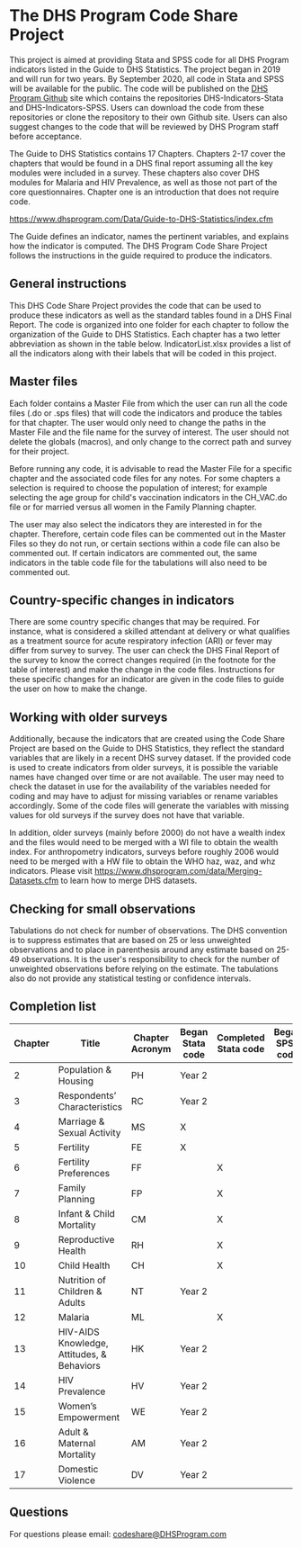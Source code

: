 # The DHS Program Code Share Project

This project is aimed at providing Stata and SPSS code for all DHS Program indicators listed in the Guide to DHS Statistics. The project began in 2019 and will run for two years. By September 2020, all code in Stata and SPSS will be available for the public. The code will be published on the [DHS Program Github](https://github.com/DHSProgram) site which contains the repositories DHS-Indicators-Stata and DHS-Indicators-SPSS. Users can download the code from these repositories or clone the repository to their own Github site. Users can also suggest changes to the code that will be reviewed by DHS Program staff before acceptance.

The Guide to DHS Statistics contains 17 Chapters. Chapters 2-17 cover the chapters that would be found in a DHS final report assuming all the key modules were included in a survey. These chapters also cover DHS modules for Malaria and HIV Prevalence, as well as those not part of the core questionnaires. Chapter one is an introduction that does not require code.

https://www.dhsprogram.com/Data/Guide-to-DHS-Statistics/index.cfm

The Guide defines an indicator, names the pertinent variables, and explains how the indicator is computed. The DHS Program Code Share Project follows the instructions in the guide required to produce the indicators.

## General instructions

This DHS Code Share Project provides the code that can be used to produce these indicators as well as the standard tables found in a DHS Final Report. The code is organized into one folder for each chapter to follow the organization of the Guide to DHS Statistics. Each chapter has a two letter abbreviation as shown in the table below. IndicatorList.xlsx provides a list of all the indicators along with their labels that will be coded in this project.

## Master files

Each folder contains a Master File from which the user can run all the code files (.do or .sps files) that will code the indicators and produce the tables for that chapter. The user would only need to change the paths in the Master File and the file name for the survey of interest. The user should not delete the globals (macros), and only change to the correct path and survey for their project.

Before running any code, it is advisable to read the Master File for a specific chapter and the associated code files for any notes. For some chapters a selection is required to choose the population of interest; for example selecting the age group for child's vaccination indicators in the CH_VAC.do file or for married versus all women in the Family Planning chapter.

The user may also select the indicators they are interested in for the chapter. Therefore, certain code files can be commented out in the Master Files so they do not run, or certain sections within a code file can also be commented out. If certain indicators are commented out, the same indicators in the table code file for the tabulations will also need to be commented out.

## Country-specific changes in indicators

There are some country specific changes that may be required. For instance, what is considered a skilled attendant at delivery or what qualifies as a treatment source for acute respiratory infection (ARI) or fever may differ from survey to survey. The user can check the DHS Final Report of the survey to know the correct changes required (in the footnote for the table of interest) and make the change in the code files. Instructions for these specific changes for an indicator are given in the code files to guide the user on how to make the change.

## Working with older surveys

Additionally, because the indicators that are created using the Code Share Project are based on the Guide to DHS Statistics, they reflect the standard variables that are likely in a recent DHS survey dataset. If the provided code is used to create indicators from older surveys, it is possible the variable names have changed over time or are not available. The user may need to check the dataset in use for the availability of the variables needed for coding and may have to adjust for missing variables or rename variables accordingly. Some of the code files will generate the variables with missing values for old surveys if the survey does not have that variable.

In addition, older surveys (mainly before 2000) do not have a wealth index and the files would need to be merged with a WI file to obtain the wealth index. For anthropometry indicators, surveys before roughly 2006 would need to be merged with a HW file to obtain the WHO haz, waz, and whz indicators. Please visit https://www.dhsprogram.com/data/Merging-Datasets.cfm to learn how to merge DHS datasets.

## Checking for small observations

Tabulations do not check for number of observations. The DHS convention is to suppress estimates that are based on 25 or less unweighted observations and to place in parenthesis around any estimate based on 25-49 observations. It is the user's responsibility to check for the number of unweighted observations before relying on the estimate. The tabulations also do not provide any statistical testing or confidence intervals.  

## Completion list

| Chapter | Title | Chapter Acronym | Began Stata code | Completed Stata code | Began SPSS code | Completed SPSS code |
|---|---|---|---|---|---|---|
|  2 | Population & Housing | PH | Year 2 | | | |
|  3 | Respondents’ Characteristics | RC | Year 2 | | | |
|  4 | Marriage & Sexual Activity | MS | X | | | |
|  5 | Fertility | FE | X | | | |
|  6 | Fertility Preferences | FF | | X | | |
|  7 | Family Planning | FP | | X | | |
|  8 | Infant & Child Mortality | CM | | X | | |
|  9 | Reproductive Health | RH | | X | | |
| 10 | Child Health | CH | | X | | |
| 11 | Nutrition of Children & Adults | NT | Year 2 | | | |
| 12 | Malaria | ML | | X | | |
| 13 | HIV-AIDS Knowledge, Attitudes, & Behaviors | HK | Year 2 | | | |
| 14 | HIV Prevalence | HV | Year 2 | | | |
| 15 | Women’s Empowerment | WE | Year 2 | | | |
| 16 | Adult & Maternal Mortality | AM | Year 2 | | | |
| 17 | Domestic Violence | DV | Year 2 | | | |

## Questions
For questions please email: codeshare@DHSProgram.com
